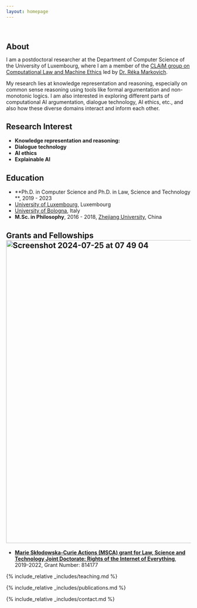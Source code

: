 ```yaml
---
layout: homepage
---
```


<h1 id="about-me"></h1>

<h2 style="margin: 60px 0px 10px;">About</h2>

I am a postdoctoral researcher at the Department of Computer Science of the University of Luxembourg, where I am a member of the [CLAiM group on Computational Law and Machine Ethics](https://www.uni.lu/fstm-en/research-groups/computational-law-and-machine-ethics/) led by [Dr. Réka Markovich](https://rekamarkovich.github.io/). 

My research lies at knowledge representation and reasoning, especially on common sense reasoning using tools like formal argumentation and non-monotonic logics. I am also interested in exploring different parts of computational AI argumentation, dialogue technology, AI ethics, etc., and also how these diverse domains interact and inform each other.


## Research Interest

- **Knowledge representation and reasoning:**
- **Dialogue technology** 
- **AI ethics**
- **Explainable AI** 


## Education
- **Ph.D. in Computer Science and Ph.D. in Law, Science and Technology **, 2019 - 2023
- [University of Luxembourg](https://www.uni.lu/), Luxembourg
- [University of Bologna](https://www.unibo.it/), Italy
- **M.Sc. in Philosophy**, 2016 - 2018, [Zhejiang University](https://www.zju.edu.cn/), China


## Grants and Fellowships<img width="826" alt="Screenshot 2024-07-25 at 07 49 04" src="https://github.com/user-attachments/assets/a77276b9-8696-4721-982a-a405f44f167f">

- **[Marie Skłodowska-Curie Actions (MSCA) grant for Law, Science and Technology Joint Doctorate: Rights of the Internet of Everything](https://cordis.europa.eu/project/id/814177)**, 2019-2022, Grant Number: 814177


{% include_relative _includes/teaching.md %}

{% include_relative _includes/publications.md %}

{% include_relative _includes/contact.md %}
